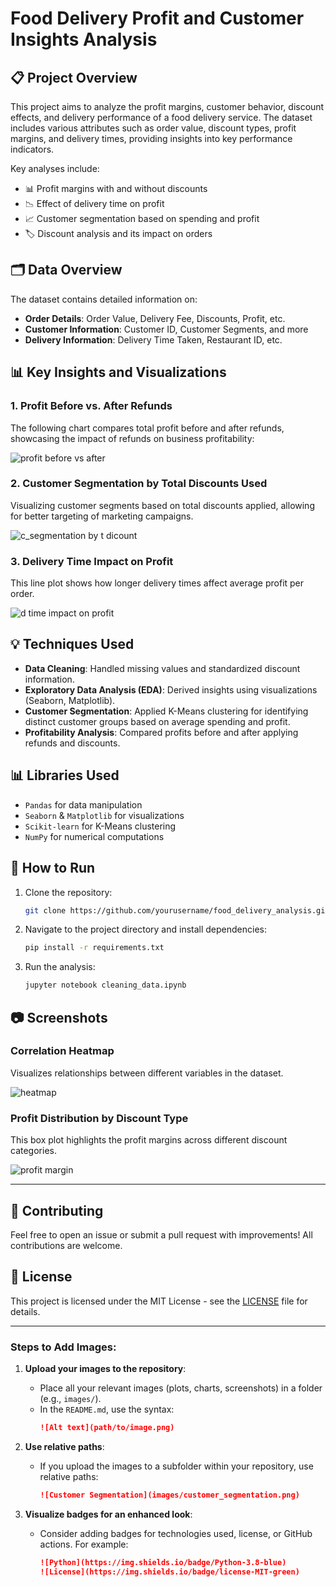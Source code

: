 
# Food Delivery Profit and Customer Insights Analysis

## 📋 Project Overview

This project aims to analyze the profit margins, customer behavior, discount effects, and delivery performance of a food delivery service. The dataset includes various attributes such as order value, discount types, profit margins, and delivery times, providing insights into key performance indicators.

Key analyses include:
- 📊 Profit margins with and without discounts
- 📉 Effect of delivery time on profit
- 📈 Customer segmentation based on spending and profit
- 🏷️ Discount analysis and its impact on orders

## 🗂️ Data Overview

The dataset contains detailed information on:
- **Order Details**: Order Value, Delivery Fee, Discounts, Profit, etc.
- **Customer Information**: Customer ID, Customer Segments, and more
- **Delivery Information**: Delivery Time Taken, Restaurant ID, etc.

## 📊 Key Insights and Visualizations

### 1. **Profit Before vs. After Refunds**
The following chart compares total profit before and after refunds, showcasing the impact of refunds on business profitability:

![profit before vs after](https://github.com/user-attachments/assets/13853930-b5a6-4c09-a451-43ec342fa23f)

### 2. **Customer Segmentation by Total Discounts Used**
Visualizing customer segments based on total discounts applied, allowing for better targeting of marketing campaigns.


![c_segmentation by t dicount](https://github.com/user-attachments/assets/45b3d814-9be8-4cd3-b47b-547fa6805b95)

### 3. **Delivery Time Impact on Profit**
This line plot shows how longer delivery times affect average profit per order.

![d time impact on profit](https://github.com/user-attachments/assets/910db488-82ff-4547-b6a7-aac82e30f98a)

## 💡 Techniques Used

- **Data Cleaning**: Handled missing values and standardized discount information.
- **Exploratory Data Analysis (EDA)**: Derived insights using visualizations (Seaborn, Matplotlib).
- **Customer Segmentation**: Applied K-Means clustering for identifying distinct customer groups based on average spending and profit.
- **Profitability Analysis**: Compared profits before and after applying refunds and discounts.

## 📊 Libraries Used

- `Pandas` for data manipulation
- `Seaborn` & `Matplotlib` for visualizations
- `Scikit-learn` for K-Means clustering
- `NumPy` for numerical computations

## 🚀 How to Run

1. Clone the repository:
   ```bash
   git clone https://github.com/yourusername/food_delivery_analysis.git
   ```
2. Navigate to the project directory and install dependencies:
   ```bash
   pip install -r requirements.txt
   ```
3. Run the analysis:
   ```bash
   jupyter notebook cleaning_data.ipynb
   ```

## 📷 Screenshots

### Correlation Heatmap
Visualizes relationships between different variables in the dataset.

![heatmap](https://github.com/user-attachments/assets/8aea1fbe-9874-4af9-92e9-e4284f4c28ee)

### Profit Distribution by Discount Type
This box plot highlights the profit margins across different discount categories.

![profit margin](https://github.com/user-attachments/assets/d1e6459a-e917-4614-a1a6-2c0152b322d0)

---

## 🤝 Contributing

Feel free to open an issue or submit a pull request with improvements! All contributions are welcome.

## 📝 License

This project is licensed under the MIT License - see the [LICENSE](LICENSE) file for details.


---

### **Steps to Add Images:**
1. **Upload your images to the repository**:
   - Place all your relevant images (plots, charts, screenshots) in a folder (e.g., `images/`).
   - In the `README.md`, use the syntax:
     ```markdown
     ![Alt text](path/to/image.png)
     ```

2. **Use relative paths**:
   - If you upload the images to a subfolder within your repository, use relative paths:
     ```markdown
     ![Customer Segmentation](images/customer_segmentation.png)
     ```

3. **Visualize badges for an enhanced look**:
   - Consider adding badges for technologies used, license, or GitHub actions. For example:
     ```markdown
     ![Python](https://img.shields.io/badge/Python-3.8-blue)
     ![License](https://img.shields.io/badge/license-MIT-green)
     ```
